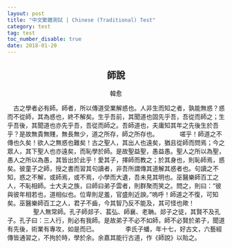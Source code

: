 ```yaml
---
layout: post
title: "中文繁體測試 | Chinese (Traditional) Test"
category: test
tag: test
toc_number_disable: true
date: 2018-01-20
---
```


<h2 align="center">師說</h2>

<center>韓愈</center>

　古之學者必有師。師者，所以傳道受業解惑也。人非生而知之者，孰能無惑？惑而不從師，其為惑也，終不解矣。生乎吾前，其聞道也固先乎吾，吾從而師之；生乎吾後，其聞道也亦先乎吾，吾從而師之。吾師道也，夫庸知其年之先後生於吾乎？是故無貴無賤，無長無少，道之所存，師之所存也。
　
　　嗟乎！師道之不傳也久矣！欲人之無惑也難矣！古之聖人，其出人也遠矣，猶且從師而問焉；今之眾人，其下聖人也亦遠矣，而恥學於師。是故聖益聖，愚益愚。聖人之所以為聖，愚人之所以為愚，其皆出於此乎！愛其子，擇師而教之；於其身也，則恥師焉，惑矣。彼童子之師，授之書而習其句讀者，非吾所謂傳其道解其惑者也。句讀之不知，惑之不解，或師焉，或不焉，小學而大遺，吾未見其明也。巫醫樂師百工之人，不恥相師。士大夫之族，曰師曰弟子雲者，則群聚而笑之。問之，則曰：“彼與彼年相若也，道相似也。位卑則足羞，官盛則近諛。”嗚呼！師道之不復，可知矣。巫醫樂師百工之人，君子不齒，今其智乃反不能及，其可怪也歟！
　　
　　聖人無常師。孔子師郯子、萇弘、師襄、老聃。郯子之徒，其賢不及孔子。孔子曰：三人行，則必有我師。是故弟子不必不如師，師不必賢於弟子，聞道有先後，術業有專攻，如是而已。
　　
　　李氏子蟠，年十七，好古文，六藝經傳皆通習之，不拘於時，學於余。余嘉其能行古道，作《師說》以貽之。
